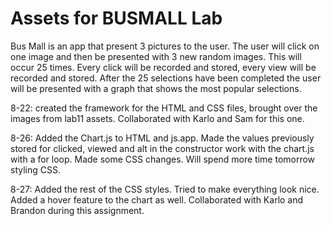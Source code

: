 # Assets for BUSMALL Lab

Bus Mall is an app that present 3 pictures to the user. The user will click on one image and then be presented with 3 new random images. This will occur 25 times. Every click will be recorded and stored, every view will be recorded and stored. After the 25 selections have been completed the user will be presented with a graph that shows the most popular selections.

8-22: created the framework for the HTML and CSS files, brought over the images from lab11 assets.
Collaborated with Karlo and Sam for this one.

8-26: Added the Chart.js to HTML and js.app. Made the values previously stored for clicked, viewed and alt in the constructor work with the chart.js with a for loop. Made some CSS changes. Will spend more time tomorrow styling CSS.

8-27: Added the rest of the CSS styles. Tried to make everything look nice. Added a hover feature to the chart as well. Collaborated with Karlo and Brandon during this assignment.